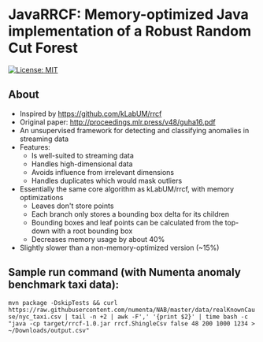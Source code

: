 # JavaRRCF: Memory-optimized Java implementation of a Robust Random Cut Forest
[![License: MIT](https://img.shields.io/badge/License-MIT-yellow.svg)](https://opensource.org/licenses/MIT)

## About
- Inspired by https://github.com/kLabUM/rrcf
- Original paper: http://proceedings.mlr.press/v48/guha16.pdf
- An unsupervised framework for detecting and classifying anomalies in streaming data
- Features:
  - Is well-suited to streaming data
  - Handles high-dimensional data
  - Avoids influence from irrelevant dimensions
  - Handles duplicates which would mask outliers
- Essentially the same core algorithm as kLabUM/rrcf, with memory optimizations
  - Leaves don't store points
  - Each branch only stores a bounding box delta for its children
  - Bounding boxes and leaf points can be calculated from the top-down with a root bounding box
  - Decreases memory usage by about 40%
- Slightly slower than a non-memory-optimized version (~15%)

## Sample run command (with Numenta anomaly benchmark taxi data):
```mvn package -DskipTests && curl https://raw.githubusercontent.com/numenta/NAB/master/data/realKnownCause/nyc_taxi.csv | tail -n +2 | awk -F',' '{print $2}' | time bash -c "java -cp target/rrcf-1.0.jar rrcf.ShingleCsv false 48 200 1000 1234 > ~/Downloads/output.csv"```
